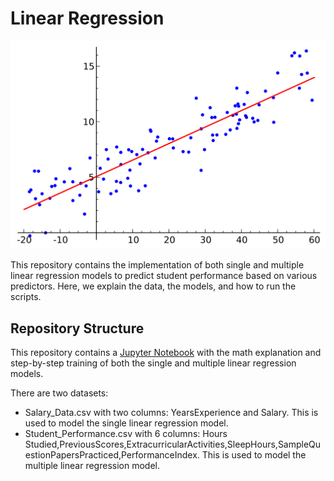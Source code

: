 # Linear Regression 

![Linear Regression Image](lr.png)


This repository contains the implementation of both single and multiple linear regression models to predict student performance based on various predictors. Here, we explain the data, the models, and how to run the scripts.

## Repository Structure
This repository contains a [Jupyter Notebook](./Linear_Regression.ipynb) with the math explanation and step-by-step training of both the single and multiple linear regression models.

There are two datasets:
* Salary_Data.csv with two columns: YearsExperience and Salary. This is used to model the single linear regression model. 
* Student_Performance.csv with 6 columns: Hours Studied,PreviousScores,ExtracurricularActivities,SleepHours,SampleQuestionPapersPracticed,PerformanceIndex. This is used to model the multiple linear regression model. 
